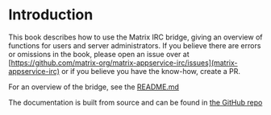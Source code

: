 # Introduction

This book describes how to use the Matrix IRC bridge, giving an overview of functions for users and server administrators. If you
believe there are errors or omissions in the book, please open an issue over at [https://github.com/matrix-org/matrix-appservice-irc/issues](matrix-appservice-irc)
or if you believe you have the know-how, create a PR.

For an overview of the bridge, see the [README.md](https://github.com/matrix-org/matrix-appservice-irc)

The documentation is built from source and can be found in [the GitHub repo](https://github.com/matrix-org/matrix-appservice-irc/tree/develop/docs)